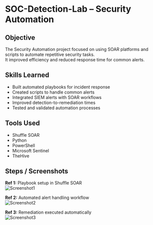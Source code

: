 # SOC-Detection-Lab – Security Automation

## Objective
The Security Automation project focused on using SOAR platforms and scripts to automate repetitive security tasks.  
It improved efficiency and reduced response time for common alerts.

## Skills Learned
- Built automated playbooks for incident response
- Created scripts to handle common alerts
- Integrated SIEM alerts with SOAR workflows
- Improved detection-to-remediation times
- Tested and validated automation processes

## Tools Used
- Shuffle SOAR
- Python
- PowerShell
- Microsoft Sentinel
- TheHive

## Steps / Screenshots
**Ref 1:** Playbook setup in Shuffle SOAR  
![Screenshot1](imgsrc)

**Ref 2:** Automated alert handling workflow  
![Screenshot2](imgsrc)

**Ref 3:** Remediation executed automatically  
![Screenshot3](imgsrc)
